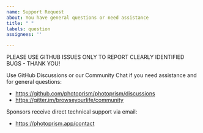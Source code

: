 ```yaml
---
name: Support Request
about: You have general questions or need assistance
title: " "
labels: question
assignees: ''

---
```


PLEASE USE GITHUB ISSUES ONLY TO REPORT 
CLEARLY IDENTIFIED BUGS - THANK YOU!

Use GitHub Discussions or our Community Chat 
if you need assistance and for general questions: 

- https://github.com/photoprism/photoprism/discussions
- https://gitter.im/browseyourlife/community

Sponsors receive direct technical support via email:

- https://photoprism.app/contact